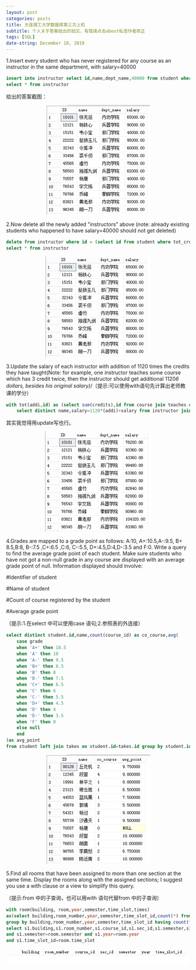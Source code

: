 ```yaml
---
layout: post
categories: posts
title: 大连理工大学数据库第三次上机
subtitle: 个人关于答案给出的拙见，有错请点击about私信作者改正
tags: [SQL]
date-string: December 10, 2019
---
```


1.Insert  every  student  who  has  never  registered  for  any  course  as  an  instructor  in the same department, with salary=40000

```sql
insert into instructor select id,name,dept_name,40000 from student where tot_cred=0;
select * from instructor
```

给出的答案截图：

<center>
    <div class="photoset-grid-custom" data-layout="213">
        <img src="/images/2016-11-19/3-1.jpg">
    </div>
</center>

2.Now delete all the newly added "instructors" above (note: already existing students who happened to have salary=40000 should not get deleted)

```sql
delete from instructor where id = (select id from student where tot_cred=0);
select * from instructor
```

<center>
    <div class="photoset-grid-custom" data-layout="213">
        <img src="/images/2016-11-19/3-2.jpg">
    </div>
</center>

3.Update  the  salary  of  each  instructor  with  addition  of  1120  times  the  credits  they have taught(Note: for example, one instructor teaches some course which has 3 credit twice,  then  the  instructor  should  get  additional  1120*6  dollars,  besides  his  original salary)*/（提示:可以使用with语句先计算出老师教课的学分）

```sql
with tot(addi,id) as (select sum(credits),id from course join teaches on course.course_id=teaches.course_id group by id)
	select distinct name,salary=1120*(addi)+salary from instructor join tot on instructor.id=tot.id;
```

其实我觉得用update写也行。

<center>
    <div class="photoset-grid-custom" data-layout="213">
        <img src="/images/2016-11-19/3-3.jpg">
    </div>
</center>

4.Grades are mapped to a grade point as follows: A:10, A+:10.5,A-:9.5, B+ 8.5,B:8, B-:7.5 ,C+:6.5 ,C:6, C-:5.5, D+:4.5,D:4,D-:3.5 and F:0. Write a query to find the average grade point of each student. Make sure students who have not got a non-null grade in any course are displayed with an average grade point of null. Information displayed should involve:

#Identifier of student

#Name of student

#Count of course registered by the student

#Average grade point

（提示:1.在select 中可以使用case 语句;2.参照表的外连接）

```sql
select distinct student.id,name,count(course_id) as co_course,avg(
	case grade
	when 'A+' then 10.5
	when 'A' then 10
	when 'A-' then 9.5
	when 'B+' then 8.5
	when 'B' then 8
	when 'B-' then 7.5
	when 'C+' then 6.5
	when 'C' then 6
	when 'C-' then 5.5
	when 'D+' then 4.5
	when 'D' then 4
	when 'D-' then 3.5
	when 'F' then 0
	else null
	end
)as avg_point
from student left join takes on student.id=takes.id group by student.id,name;
```

<center>
    <div class="photoset-grid-custom" data-layout="213">
        <img src="/images/2016-11-19/3-4.jpg">
    </div>
</center>

5.Find all rooms that have been assigned to more than one section at the same time. Display the rooms along with the assigned sections; I suggest you use a with clause or a view to simplify this query.

（提示:from 中的子查询，也可以用with 语句代替from 中的子查询）

```sql
with room(building, room,year,semester,time_slot,times)
as(select building,room_number,year,semester,time_slot_id,count(*) from section
group by building,room_number,year,semester,time_slot_id having count(*)>1)
select s1.building,s1.room_number,s1.course_id,s1.sec_id,s1.semester,s1.year,s1.time_slot_id from section s1 join room on s1.building=room.building
and s1.semester=room.semester and s1.year=room.year
and s1.time_slot_id=room.time_slot
```

<center>
    <div class="photoset-grid-custom" data-layout="213">
        <img src="/images/2016-11-19/3-5.jpg">
    </div>
</center>
